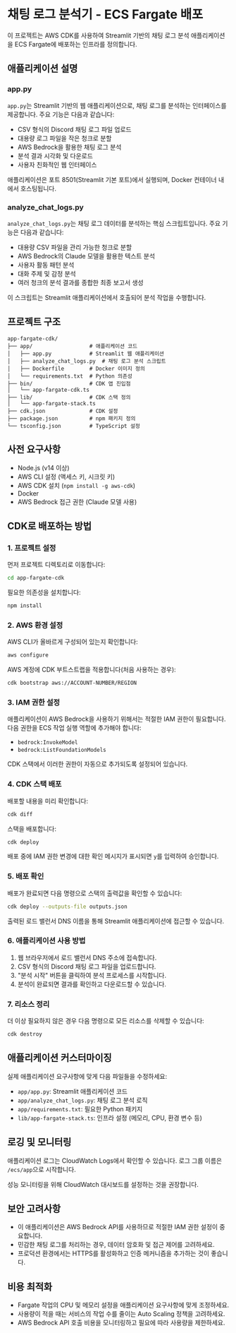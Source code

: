 # 채팅 로그 분석기 - ECS Fargate 배포

이 프로젝트는 AWS CDK를 사용하여 Streamlit 기반의 채팅 로그 분석 애플리케이션을 ECS Fargate에 배포하는 인프라를 정의합니다.

## 애플리케이션 설명

### app.py
`app.py`는 Streamlit 기반의 웹 애플리케이션으로, 채팅 로그를 분석하는 인터페이스를 제공합니다. 주요 기능은 다음과 같습니다:

- CSV 형식의 Discord 채팅 로그 파일 업로드
- 대용량 로그 파일을 작은 청크로 분할
- AWS Bedrock을 활용한 채팅 로그 분석
- 분석 결과 시각화 및 다운로드
- 사용자 친화적인 웹 인터페이스

애플리케이션은 포트 8501(Streamlit 기본 포트)에서 실행되며, Docker 컨테이너 내에서 호스팅됩니다.

### analyze_chat_logs.py
`analyze_chat_logs.py`는 채팅 로그 데이터를 분석하는 핵심 스크립트입니다. 주요 기능은 다음과 같습니다:

- 대용량 CSV 파일을 관리 가능한 청크로 분할
- AWS Bedrock의 Claude 모델을 활용한 텍스트 분석
- 사용자 활동 패턴 분석
- 대화 주제 및 감정 분석
- 여러 청크의 분석 결과를 종합한 최종 보고서 생성

이 스크립트는 Streamlit 애플리케이션에서 호출되어 분석 작업을 수행합니다.

## 프로젝트 구조

```
app-fargate-cdk/
├── app/                  # 애플리케이션 코드
│   ├── app.py            # Streamlit 웹 애플리케이션
│   ├── analyze_chat_logs.py  # 채팅 로그 분석 스크립트
│   ├── Dockerfile        # Docker 이미지 정의
│   └── requirements.txt  # Python 의존성
├── bin/                  # CDK 앱 진입점
│   └── app-fargate-cdk.ts
├── lib/                  # CDK 스택 정의
│   └── app-fargate-stack.ts
├── cdk.json              # CDK 설정
├── package.json          # npm 패키지 정의
└── tsconfig.json         # TypeScript 설정
```

## 사전 요구사항

- Node.js (v14 이상)
- AWS CLI 설정 (액세스 키, 시크릿 키)
- AWS CDK 설치 (`npm install -g aws-cdk`)
- Docker
- AWS Bedrock 접근 권한 (Claude 모델 사용)

## CDK로 배포하는 방법

### 1. 프로젝트 설정

먼저 프로젝트 디렉토리로 이동합니다:
```bash
cd app-fargate-cdk
```

필요한 의존성을 설치합니다:
```bash
npm install
```

### 2. AWS 환경 설정

AWS CLI가 올바르게 구성되어 있는지 확인합니다:
```bash
aws configure
```

AWS 계정에 CDK 부트스트랩을 적용합니다(처음 사용하는 경우):
```bash
cdk bootstrap aws://ACCOUNT-NUMBER/REGION
```

### 3. IAM 권한 설정

애플리케이션이 AWS Bedrock을 사용하기 위해서는 적절한 IAM 권한이 필요합니다. 다음 권한을 ECS 작업 실행 역할에 추가해야 합니다:

- `bedrock:InvokeModel`
- `bedrock:ListFoundationModels`

CDK 스택에서 이러한 권한이 자동으로 추가되도록 설정되어 있습니다.

### 4. CDK 스택 배포

배포할 내용을 미리 확인합니다:
```bash
cdk diff
```

스택을 배포합니다:
```bash
cdk deploy
```

배포 중에 IAM 권한 변경에 대한 확인 메시지가 표시되면 `y`를 입력하여 승인합니다.

### 5. 배포 확인

배포가 완료되면 다음 명령으로 스택의 출력값을 확인할 수 있습니다:
```bash
cdk deploy --outputs-file outputs.json
```

출력된 로드 밸런서 DNS 이름을 통해 Streamlit 애플리케이션에 접근할 수 있습니다.

### 6. 애플리케이션 사용 방법

1. 웹 브라우저에서 로드 밸런서 DNS 주소에 접속합니다.
2. CSV 형식의 Discord 채팅 로그 파일을 업로드합니다.
3. "분석 시작" 버튼을 클릭하여 분석 프로세스를 시작합니다.
4. 분석이 완료되면 결과를 확인하고 다운로드할 수 있습니다.

### 7. 리소스 정리

더 이상 필요하지 않은 경우 다음 명령으로 모든 리소스를 삭제할 수 있습니다:
```bash
cdk destroy
```

## 애플리케이션 커스터마이징

실제 애플리케이션 요구사항에 맞게 다음 파일들을 수정하세요:

- `app/app.py`: Streamlit 애플리케이션 코드
- `app/analyze_chat_logs.py`: 채팅 로그 분석 로직
- `app/requirements.txt`: 필요한 Python 패키지
- `lib/app-fargate-stack.ts`: 인프라 설정 (메모리, CPU, 환경 변수 등)

## 로깅 및 모니터링

애플리케이션 로그는 CloudWatch Logs에서 확인할 수 있습니다. 로그 그룹 이름은 `/ecs/app`으로 시작합니다.

성능 모니터링을 위해 CloudWatch 대시보드를 설정하는 것을 권장합니다.

## 보안 고려사항

- 이 애플리케이션은 AWS Bedrock API를 사용하므로 적절한 IAM 권한 설정이 중요합니다.
- 민감한 채팅 로그를 처리하는 경우, 데이터 암호화 및 접근 제어를 고려하세요.
- 프로덕션 환경에서는 HTTPS를 활성화하고 인증 메커니즘을 추가하는 것이 좋습니다.

## 비용 최적화

- Fargate 작업의 CPU 및 메모리 설정을 애플리케이션 요구사항에 맞게 조정하세요.
- 사용량이 적을 때는 서비스의 작업 수를 줄이는 Auto Scaling 정책을 고려하세요.
- AWS Bedrock API 호출 비용을 모니터링하고 필요에 따라 사용량을 제한하세요.
